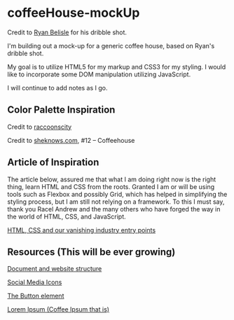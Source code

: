 # coffeeHouse-mockUp

Credit to [Ryan Belisle](https://dribbble.com/shots/1915443-United-Contractors-Homepage-Interior-Designs/attachments/328529) for his dribble shot.

I'm building out a mock-up for a generic coffee house, based on Ryan's dribble shot. 

My goal is to utilize HTML5 for my markup and CSS3 for my styling. I would like to incorporate some DOM manipulation utilizing JavaScript. 

I will continue to add notes as I go.

## Color Palette Inspiration
Credit to [raccoonscity](https://www.color-hex.com/color-palette/38662)

Credit to [sheknows.com](https://www.sheknows.com/home-and-gardening/articles/1009387/12-fall-color-palettes-for-your-kitchen/), #12 – Coffeehouse

## Article of Inspiration
The article below, assured me that what I am doing right now is the right thing, learn HTML and CSS from the roots. Granted I am or will be using tools such as Flexbox and possibly Grid, which has helped in simplifying the styling process, but I am still not relying on a framework. To this I must say, thank you Racel Andrew and the many others who have forged the way in the world of HTML, CSS, and JavaScript. 

[HTML, CSS and our vanishing industry entry points](https://rachelandrew.co.uk/archives/2019/01/30/html-css-and-our-vanishing-industry-entry-points/)

## Resources (This will be ever growing)

[Document and website structure](https://developer.mozilla.org/en-US/docs/Learn/HTML/Introduction_to_HTML/Document_and_website_structure)

[Social Media Icons](https://codepen.io/Deadlymuffin/pen/hGiqo/)

[The Button element](https://developer.mozilla.org/en-US/docs/Web/HTML/Element/button)

[Lorem Ipsum \(Coffee Ipsum that is\)](http://coffeeipsum.com/)

